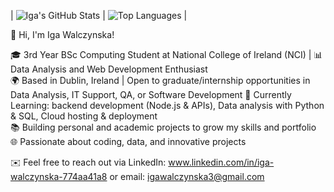 | ![Iga's GitHub Stats](https://github-readme-stats.vercel.app/api?username=igaaxwal&show_icons=true&count_private=true&theme=radical&card_width=460) | ![Top Languages](https://github-readme-stats.vercel.app/api/top-langs/?username=igaaxwal&langs_count=10&layout=compact&theme=radical&card_width=460) |

👋 Hi, I'm Iga Walczynska!

🎓 3rd Year BSc Computing Student at National College of Ireland (NCI) | 📊 Data Analysis and Web Development Enthusiast  
🌍 Based in Dublin, Ireland | Open to graduate/internship opportunities in Data Analysis, IT Support, QA, or Software Development
🌱 Currently Learning: backend development (Node.js & APIs), Data analysis with Python & SQL, Cloud hosting & deployment  
📚 Building personal and academic projects to grow my skills and portfolio  🌐 Passionate about coding, data, and innovative projects

✉️ Feel free to reach out via LinkedIn: www.linkedin.com/in/iga-walczynska-774aa41a8 or email: igawalczynska3@gmail.com
